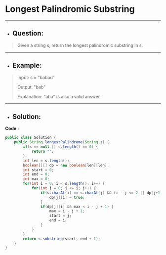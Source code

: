 # Longest Palindromic Substring
---
- ## Question:
> Given a string s, return the longest palindromic substring in s.
---
- ## Example:
> Input: s = "babad"
> 
> Output: "bab"
> 
> Explanation: "aba" is also a valid answer.
---
- ## Solution:
**Code :**
```java
public class Solution {
    public String longestPalindrome(String s) {
        if(s == null || s.length() == 0) {
            return "";
        }
        int len = s.length();
        boolean[][] dp = new boolean[len][len];
        int start = 0;
        int end = 0;
        int max = 0;
        for(int i = 0; i < s.length(); i++) {
            for(int j = 0; j <= i; j++) {
                if(s.charAt(i) == s.charAt(j) && (i - j <= 2 || dp[j+1][i-1])) {
                    dp[j][i] = true;
                }
                if(dp[j][i] && max < i - j + 1) {
                    max = i - j + 1;
                    start = j;
                    end = i;
                }
            }
        }
        return s.substring(start, end + 1);
    }
}
